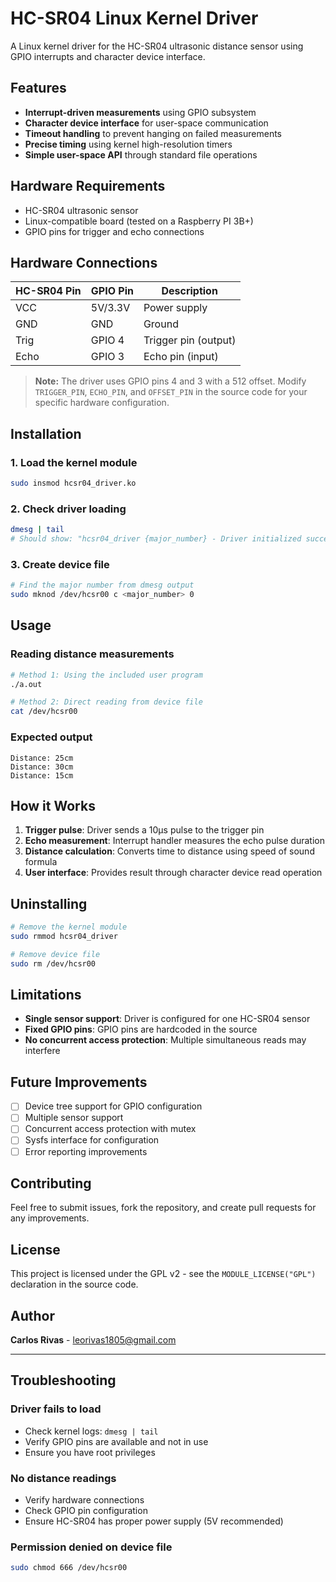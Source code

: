 # HC-SR04 Linux Kernel Driver

A Linux kernel driver for the HC-SR04 ultrasonic distance sensor using GPIO interrupts and character device interface.

## Features

- **Interrupt-driven measurements** using GPIO subsystem
- **Character device interface** for user-space communication
- **Timeout handling** to prevent hanging on failed measurements
- **Precise timing** using kernel high-resolution timers
- **Simple user-space API** through standard file operations

## Hardware Requirements

- HC-SR04 ultrasonic sensor
- Linux-compatible board (tested on a Raspberry PI 3B+)
- GPIO pins for trigger and echo connections

## Hardware Connections

| HC-SR04 Pin | GPIO Pin | Description |
|-------------|----------|-------------|
| VCC         | 5V/3.3V  | Power supply |
| GND         | GND      | Ground |
| Trig        | GPIO 4   | Trigger pin (output) |
| Echo        | GPIO 3   | Echo pin (input) |

> **Note:** The driver uses GPIO pins 4 and 3 with a 512 offset. Modify `TRIGGER_PIN`, `ECHO_PIN`, and `OFFSET_PIN` in the source code for your specific hardware configuration.

## Installation

### 1. Load the kernel module
```bash
sudo insmod hcsr04_driver.ko
```

### 2. Check driver loading
```bash
dmesg | tail
# Should show: "hcsr04_driver {major_number} - Driver initialized successfully"
```

### 3. Create device file
```bash
# Find the major number from dmesg output
sudo mknod /dev/hcsr00 c <major_number> 0
```

## Usage

### Reading distance measurements
```bash
# Method 1: Using the included user program
./a.out

# Method 2: Direct reading from device file
cat /dev/hcsr00
```

### Expected output
```
Distance: 25cm
Distance: 30cm
Distance: 15cm
```

## How it Works

1. **Trigger pulse**: Driver sends a 10μs pulse to the trigger pin
2. **Echo measurement**: Interrupt handler measures the echo pulse duration
3. **Distance calculation**: Converts time to distance using speed of sound formula
4. **User interface**: Provides result through character device read operation

## Uninstalling

```bash
# Remove the kernel module
sudo rmmod hcsr04_driver

# Remove device file
sudo rm /dev/hcsr00
```

## Limitations

- **Single sensor support**: Driver is configured for one HC-SR04 sensor
- **Fixed GPIO pins**: GPIO pins are hardcoded in the source
- **No concurrent access protection**: Multiple simultaneous reads may interfere

## Future Improvements

- [ ] Device tree support for GPIO configuration
- [ ] Multiple sensor support
- [ ] Concurrent access protection with mutex
- [ ] Sysfs interface for configuration
- [ ] Error reporting improvements

## Contributing

Feel free to submit issues, fork the repository, and create pull requests for any improvements.

## License

This project is licensed under the GPL v2 - see the `MODULE_LICENSE("GPL")` declaration in the source code.

## Author

**Carlos Rivas** - [leorivas1805@gmail.com](mailto:leorivas1805@gmail.com)

---

## Troubleshooting

### Driver fails to load
- Check kernel logs: `dmesg | tail`
- Verify GPIO pins are available and not in use
- Ensure you have root privileges

### No distance readings
- Verify hardware connections
- Check GPIO pin configuration
- Ensure HC-SR04 has proper power supply (5V recommended)

### Permission denied on device file
```bash
sudo chmod 666 /dev/hcsr00
```
